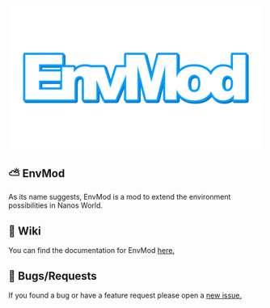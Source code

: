 ![](https://github.com/Timmy-the-nobody/EnvMod/blob/main/envmod_logo.png)

## ⛅ EnvMod
As its name suggests, EnvMod is a mod to extend the environment possibilities in Nanos World.

## 📘 Wiki
You can find the documentation for EnvMod [here.][1]

## 🐛 Bugs/Requests
If you found a bug or have a feature request please open a [new issue.][2]

[1]:https://github.com/Timmy-the-nobody/EnvMod/blob/main/wiki.md
[2]:https://github.com/Timmy-the-nobody/EnvMod/issues